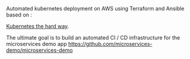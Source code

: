 Automated kubernetes deployment on AWS using Terraform and Ansible based on :

 [Kubernetes the hard way](https://github.com/kelseyhightower/kubernetes-the-hard-way).

The ultimate goal is to build an automated CI / CD infrastructure for the microservices demo app https://github.com/microservices-demo/microservices-demo
